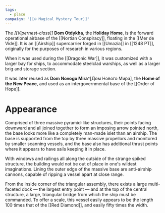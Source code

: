 ```yaml
---
tags:
  - place
campaign: "[[⍟ Magical Mystery Tour]]"
---
```

The *[[Vipernest-class]]* **Dom Otdykha**, the **Holiday Home**, is the forward operational airbase of the [[Nortian Conspiracy]], floating in the [[Mer de Vide]]. It is an [[Airship]] supercarrier forged in [[Umazia]] in [[1248 PT]], originally for the purposes of research in various regions. 

When it was used during the [[Dragonic War]], it was customized with a larger bay for ships, to accommodate steelclad warships, as well as a larger brig and storage section.

It was later reused as **Dom Novogo Mira**^[Дом Нового Мира], the **Home of the New Peace**, and used as an intergovernmental base of the [[Order of Hope]].

# Appearance

Comprised of three massive pyramid-like structures, their points facing downward and all joined together to form an imposing arrow pointed north, the base looks more like a completely man-made islet than an airship. The base is supported from the top by three massive propellors and monitored by smaller scanning vessels, and the base also has additional thrust points where it appears to have sails keeping it in place. 

With windows and railings all along the outside of the strange spiked structure, the building would not be out of place in one's wildest imaginations. Lining the outer edge of the massive base are anti-airship cannons, capable of ripping a vessel apart at close range.

From the inside corner of the triangular assembly, there exists a large multi-faceted dock — the largest entry point — and at the top of the central structure, a large, triangular bridge from which the ship must be commanded. To offer a scale, this vessel easily appears to be the length 100 times that of the [[Red Diamond]], and easily fifty times the width. 